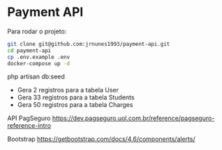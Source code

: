 # Payment API

Para rodar o projeto: 

```bash
git clone git@github.com:jrnunes1993/payment-api.git
cd payment-api
cp .env.example .env
docker-compose up -d
```

php artisan db:seed 
 - Gera 2 registros para a tabela User
 - Gera 33 registros para a tabela Students
 - Gera 50 registros para a tabela Charges

API PagSeguro
  https://dev.pagseguro.uol.com.br/reference/pagseguro-reference-intro

Bootstrap
  https://getbootstrap.com/docs/4.6/components/alerts/
